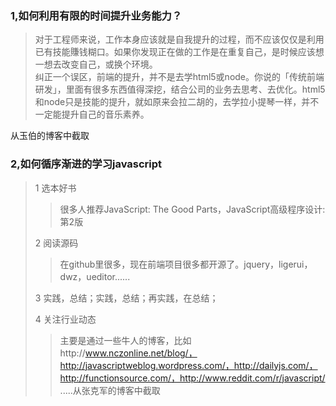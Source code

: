 ### 1,如何利用有限的时间提升业务能力？
> 对于工程师来说，工作本身应该就是自我提升的过程，而不应该仅仅是利用已有技能賺钱糊口。如果你发现正在做的工作是在重复自己，是时候应该想一想去改变自己，或换个环境。<br />
纠正一个误区，前端的提升，并不是去学html5或node。你说的「传统前端研发」，里面有很多东西值得深挖，结合公司的业务去思考、去优化。html5和node只是技能的提升，就如原来会拉二胡的，去学拉小提琴一样，并不一定能提升自己的音乐素养。
>
从玉伯的博客中截取<br />
>
### 2,如何循序渐进的学习javascript
>1 选本好书
>
>> 很多人推荐JavaScript: The Good Parts，JavaScript高级程序设计:第2版<br />
>
>2 阅读源码<br />
>> 在github里很多，现在前端项目很多都开源了。jquery，ligerui，dwz，ueditor......<br />
>
>3 实践，总结；实践，总结；再实践，在总结；
>
>4 关注行业动态<br />
>> 主要是通过一些牛人的博客，比如http://www.nczonline.net/blog/，http://javascriptweblog.wordpress.com/，http://dailyjs.com/，http://functionsource.com/，http://www.reddit.com/r/javascript/ <br />
.....从张克军的博客中截取<br />

